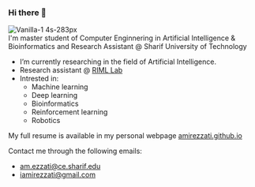 ### Hi there 👋
![Vanilla-1 4s-283px](https://github.com/amirezzati/amirezzati/assets/62298323/f4cc5c50-fc21-4a68-98ec-4bb5d2c4776e)       
I'm master student of Computer Enginnering in Artificial Intelligence & Bioinformatics and Research Assistant @ Sharif University of Technology    

- I’m currently researching in the field of Artificial Intelligence.
- Research assistant @ [RIML Lab](https://rohban-lab.github.io)
- Intrested in:
  - Machine learning
  - Deep learning
  - Bioinformatics 
  - Reinforcement learning
  - Robotics

My full resume is available in my personal webpage [amirezzati.github.io](https://amirezzati.github.io/)       
     
Contact me through the following emails:
  - am.ezzati@ce.sharif.edu
  - iamirezzati@gmail.com

<!--
**amirezzati/amirezzati** is a ✨ _special_ ✨ repository because its `README.md` (this file) appears on your GitHub profile.

Here are some ideas to get you started:

- 🔭 I’m currently working on ...
- 🌱 I’m currently learning ...
- 👯 I’m looking to collaborate on ...
- 🤔 I’m looking for help with ...
- 💬 Ask me about ...
- 📫 How to reach me: ...
- 😄 Pronouns: ...
- ⚡ Fun fact: ...
-->
